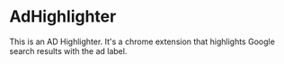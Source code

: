 # AdHighlighter
This is an AD Highlighter. It's a chrome extension that highlights Google search results with the ad label. 
